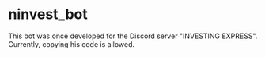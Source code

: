 # ninvest_bot

This bot was once developed for the Discord server "INVESTING EXPRESS".
Currently, copying his code is allowed.
